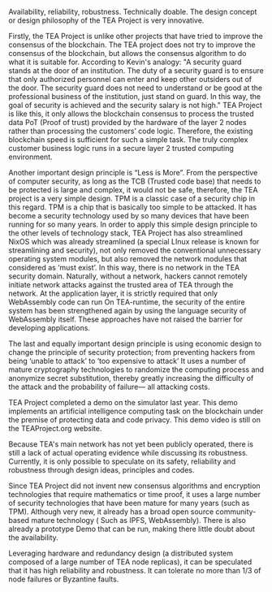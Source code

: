 Availability, reliability, robustness. Technically doable.
The design concept or design philosophy of the TEA Project is very innovative.

Firstly, the TEA Project is unlike other projects that have tried to improve the consensus of the blockchain. The TEA project does not try to improve the consensus of the blockchain, but allows the consensus algorithm to do what it is suitable for. According to Kevin's analogy: "A security guard stands at the door of an institution. The duty of a security guard is to ensure that only authorized personnel can enter and keep other outsiders out of the door. The security guard does not need to understand or be good at the professional business of the institution, just stand on guard. In this way, the goal of security is achieved and the security salary is not high." TEA Project is like this, it only allows the blockchain consensus to process the trusted data PoT (Proof of trust) provided by the hardware of the layer 2 nodes rather than processing the customers’ code logic. Therefore, the existing blockchain speed is sufficient for such a simple task. The truly complex customer business logic runs in a secure layer 2  trusted computing environment.

Another important design principle is “Less is More”. From the perspective of computer security, as long as the TCB (Trusted code base) that needs to be protected is large and complex, it would not be safe, therefore, the TEA project is a very simple design. TPM is a classic case of a security chip in this regard. TPM is a chip that is basically too simple to be attacked. It has become a security technology used by so many devices that have been running for so many years. In order to apply this simple design principle to the other levels of technology stack, TEA Project has also streamlined NixOS which was already streamlined (a special LInux release is known for streamlining and security), not only removed the conventional unnecessary operating system modules, but also removed the network modules that considered as ‘must exist’. In this way, there is no network in the TEA security domain. Naturally, without a network, hackers cannot remotely initiate network attacks against the trusted area of ​​TEA through the network. At the application layer, it is strictly required that only WebAssembly code can run On TEA-runtime, the security of the entire system has been strengthened again by using the language security of WebAssembly itself.  These approaches have not raised the barrier for developing applications.

The last and equally important design principle is using economic design to change the principle of security protection; from preventing hackers from being ‘unable to attack’ to ‘too expensive to attack’ It uses a number of mature cryptography technologies to randomize the computing process and anonymize secret substitution, thereby greatly increasing the difficulty of the attack and the probability of failure–– all attacking costs. 

TEA Project completed a demo on the simulator last year. This demo implements an artificial intelligence computing task on the blockchain under the premise of protecting data and code privacy. This demo video is still on the TEAProject.org website.

Because TEA's main network has not yet been publicly operated, there is still a lack of actual operating evidence while discussing its robustness. Currently, it is only possible to speculate on its safety, reliability and robustness through design ideas, principles and codes.

Since TEA Project did not invent new consensus algorithms and encryption technologies that require mathematics or time proof, it uses a large number of security technologies that have been mature for many years (such as TPM). Although very new, it already has a broad open source community-based mature technology ( Such as IPFS, WebAssembly). There is also already a prototype Demo that can be run, making there little doubt about the availability.


Leveraging hardware and redundancy design (a distributed system composed of a large number of TEA node replicas), it can be speculated that it has high reliability and robustness. It can tolerate no more than 1/3 of node failures or Byzantine faults.
